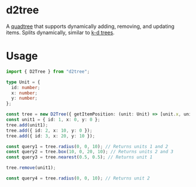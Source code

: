 # d2tree

A [quadtree](https://en.wikipedia.org/wiki/Quadtree) that supports dynamically
adding, removing, and updating items. Splits dynamically, similar to
[k-d trees](https://en.wikipedia.org/wiki/K-d_tree).

# Usage

```ts
import { D2Tree } from "d2tree";

type Unit = {
  id: number;
  x: number;
  y: number;
};

const tree = new D2Tree({ getItemPosition: (unit: Unit) => [unit.x, unit.y] });
const unit1 = { id: 1, x: 0, y: 0 };
tree.add(unit1);
tree.add({ id: 2, x: 10, y: 0 });
tree.add({ id: 3, x: 20, y: 10 });

const query1 = tree.radius(0, 0, 10); // Returns units 1 and 2
const query2 = tree.box(10, 0, 20, 10); // Returns units 2 and 3
const query3 = tree.nearest(0.5, 0.5); // Returns unit 1

tree.remove(unit1);

const query4 = tree.radius(0, 0, 10); // Returns unit 2
```